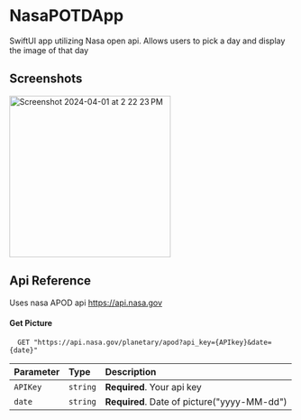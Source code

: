 # NasaPOTDApp
SwiftUI app utilizing Nasa open api. Allows users to pick a day and display the image of that day

## Screenshots
<img width="286" alt="Screenshot 2024-04-01 at 2 22 23 PM" src="https://github.com/Christopher723/NasaPOTDApp/assets/101473798/2d89588b-2c02-4b44-8744-b9b09c49909d">

## Api Reference
Uses nasa APOD api
https://api.nasa.gov

#### Get Picture

```http
  GET "https://api.nasa.gov/planetary/apod?api_key={APIkey}&date={date}"
```

| Parameter | Type     | Description                       |
| :-------- | :------- | :-------------------------------- |
| `APIKey`      | `string` | **Required**. Your api key|
| `date`      | `string` | **Required**. Date of picture("yyyy-MM-dd") |

